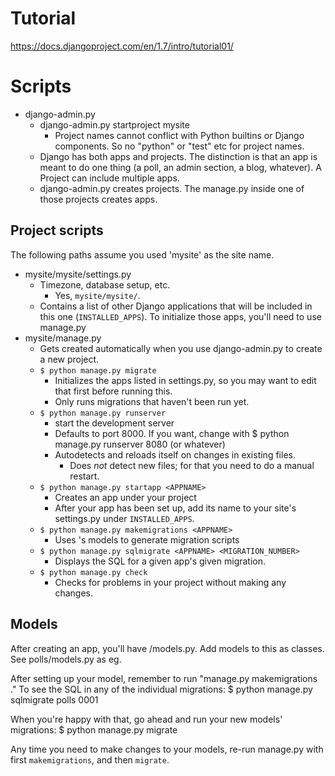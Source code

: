 

# Tutorial
https://docs.djangoproject.com/en/1.7/intro/tutorial01/

# Scripts
- django-admin.py
  - django-admin.py startproject mysite
    - Project names cannot conflict with Python builtins or Django components.  So no 
      "python" or "test" etc for project names.
  - Django has both apps and projects.  The distinction is that an app is meant to do one 
    thing (a poll, an admin section, a blog, whatever).  A Project can include multiple 
    apps.
  - django-admin.py creates projects.  The manage.py inside one of those projects creates 
    apps.

## Project scripts
The following paths assume you used 'mysite' as the site name.

- mysite/mysite/settings.py
  - Timezone, database setup, etc.
    - Yes, `mysite/mysite/`.
  - Contains a list of other Django applications that will be included in this one 
    (`INSTALLED_APPS`).  To initialize those apps, you'll need to use manage.py
- mysite/manage.py
  - Gets created automatically when you use django-admin.py to create a new project.
  - `$ python manage.py migrate`
    - Initializes the apps listed in settings.py, so you may want to edit that first 
      before running this.
    - Only runs migrations that haven't been run yet.
  - `$ python manage.py runserver`
    - start the development server
    - Defaults to port 8000.  If you want, change with $ python manage.py runserver 8080 
      (or whatever)
    - Autodetects and reloads itself on changes in existing files.
      - Does _not_ detect new files; for that you need to do a manual restart.
  - `$ python manage.py startapp <APPNAME>`
    - Creates an app under your project
    - After your app has been set up, add its name to your site's settings.py under 
      `INSTALLED_APPS`.
  - `$ python manage.py makemigrations <APPNAME>`
    - Uses <APPNAME>'s models to generate migration scripts
  - `$ python manage.py sqlmigrate <APPNAME> <MIGRATION_NUMBER>`
    - Displays the SQL for a given app's given migration.
  - `$ python manage.py check`
    - Checks for problems in your project without making any changes.

## Models
After creating an app, you'll have <APPNAME>/models.py.  Add models to this as classes.  
See polls/models.py as eg.

After setting up your model, remember to run "manage.py makemigrations <APPNAME>."  To see 
the SQL in any of the individual migrations:
    $ python manage.py sqlmigrate polls 0001

When you're happy with that, go ahead and run your new models' migrations:
    $ python manage.py migrate

Any time you need to make changes to your models, re-run manage.py with first 
`makemigrations`, and then `migrate`.



